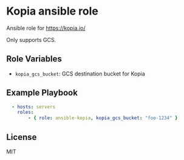 # Kopia ansible role

Ansible role for https://kopia.io/

Only supports GCS.

## Role Variables

- `kopia_gcs_bucket`: GCS destination bucket for Kopia

## Example Playbook

```yaml
  - hosts: servers
    roles:
        - { role: ansible-kopia, kopia_gcs_bucket: "foo-1234" }
```

## License

MIT
